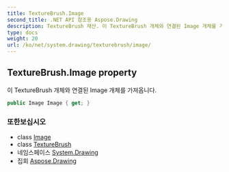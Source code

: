 ```yaml
---
title: TextureBrush.Image
second_title: .NET API 참조용 Aspose.Drawing
description: TextureBrush 재산. 이 TextureBrush 개체와 연결된 Image 개체를 가져옵니다.
type: docs
weight: 20
url: /ko/net/system.drawing/texturebrush/image/
---
```

## TextureBrush.Image property

이 TextureBrush 개체와 연결된 Image 개체를 가져옵니다.

```csharp
public Image Image { get; }
```

### 또한보십시오

* class [Image](../../image/)
* class [TextureBrush](../)
* 네임스페이스 [System.Drawing](../../texturebrush/)
* 집회 [Aspose.Drawing](../../../)


